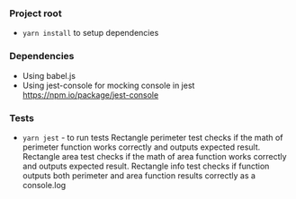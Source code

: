 ### Project root
- `yarn install` to setup dependencies

### Dependencies
- Using babel.js
- Using jest-console for mocking console in jest https://npm.io/package/jest-console

### Tests
- `yarn jest`  - to run tests
Rectangle perimeter test checks if the math of perimeter function works correctly and outputs expected result.
Rectangle area test checks if the math of area function works correctly and outputs expected result.
Rectangle info test checks if function outputs both perimeter and area function results correctly as a console.log